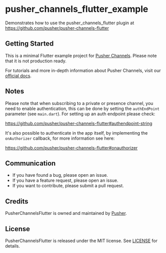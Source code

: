 # pusher_channels_flutter_example

Demonstrates how to use the pusher_channels_flutter plugin
at https://github.com/pusher/pusher-channels-flutter

## Getting Started

This is a minimal Flutter example project for [Pusher Channels](https://pusher.com/channels). Please note that it is not production ready.


For tutorials and more in-depth information about Pusher Channels, visit our [official docs](https://pusher.com/docs/channels).

## Notes

Please note that when subscribing to a private or presence
channel, you need to enable authentication,
this can be done by setting the `authEndPoint` parameter
(see `main.dart`). For setting up an auth endpoint please
check:

https://github.com/pusher/pusher-channels-flutter#authendpoint-string

It's also possible to authenticate in the app itself, by
implementing the `onAuthorizer` callback, for more information see here:

https://github.com/pusher/pusher-channels-flutter#onauthorizer

## Communication

- If you have found a bug, please open an issue.
- If you have a feature request, please open an issue.
- If you want to contribute, please submit a pull request.

## Credits

PusherChannelsFlutter is owned and maintained by [Pusher](https://pusher.com).

## License

PusherChannelsFlutter is released under the MIT license. See [LICENSE](https://github.com/pusher/pusher-channels-flutter/blob/master/LICENSE) for details.

